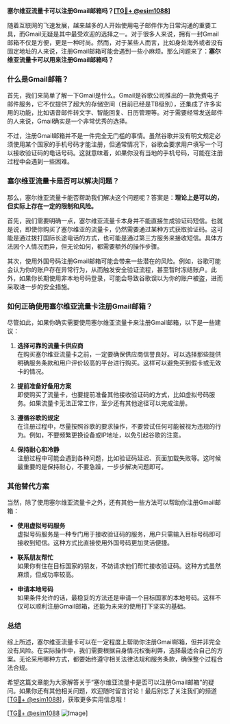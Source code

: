 **塞尔维亚流量卡可以注册Gmail邮箱吗？[[TG💪+ @esim1088](https://t.me/s/esim1088)]**

随着互联网的飞速发展，越来越多的人开始使用电子邮件作为日常沟通的重要工具，而Gmail无疑是其中最受欢迎的选择之一。对于很多人来说，拥有一封Gmail邮箱不仅是方便，更是一种时尚。然而，对于某些人而言，比如身处海外或者没有固定地址的人来说，注册Gmail邮箱可能会遇到一些小麻烦。那么问题来了：**塞尔维亚流量卡可以用来注册Gmail邮箱吗？**

### 什么是Gmail邮箱？

首先，我们来简单了解一下Gmail是什么。Gmail是谷歌公司推出的一款免费电子邮件服务，它不仅提供了超大的存储空间（目前已经是TB级别），还集成了许多实用的功能，比如语音邮件转文字、智能回复、日历管理等。对于需要经常发送邮件的人来说，Gmail确实是一个非常优秀的选择。

不过，注册Gmail邮箱并不是一件完全无门槛的事情。虽然谷歌并没有明文规定必须使用某个国家的手机号码才能注册，但通常情况下，谷歌会要求用户填写一个可以接收验证码的电话号码。这就意味着，如果你没有当地的手机号码，可能在注册过程中会遇到一些困难。

### 塞尔维亚流量卡是否可以解决问题？

那么，塞尔维亚流量卡能否帮助我们解决这个问题呢？答案是：**理论上是可以的，但实际上存在一定的限制和风险。**

首先，我们需要明确一点，塞尔维亚流量卡本身并不能直接生成验证码短信。也就是说，即使你购买了塞尔维亚的流量卡，仍然需要通过某种方式获取验证码。这可能是通过拨打国际长途电话的方式，也可能是通过第三方服务来接收短信。具体方法因个人情况而异，但无论如何，都需要额外的操作步骤。

其次，使用外国号码注册Gmail邮箱可能会带来一些潜在的风险。例如，谷歌可能会认为你的账户存在异常行为，从而触发安全验证流程，甚至暂时冻结账户。此外，如果你长期使用非本地号码登录，可能会导致谷歌误以为你的账户被盗，进而采取进一步的安全措施。

### 如何正确使用塞尔维亚流量卡注册Gmail邮箱？

尽管如此，如果你确实需要使用塞尔维亚流量卡来注册Gmail邮箱，以下是一些建议：

1. **选择可靠的流量卡供应商**  
   在购买塞尔维亚流量卡之前，一定要确保供应商信誉良好。可以选择那些提供明确服务条款和用户评价较高的平台进行购买。这样可以避免买到假卡或无效卡的情况。

2. **提前准备好备用方案**  
   即使购买了流量卡，也要提前准备其他接收验证码的方式，比如虚拟号码服务。如果流量卡无法正常工作，至少还有其他途径可以完成注册。

3. **遵循谷歌的规定**  
   在注册过程中，尽量按照谷歌的要求操作，不要尝试任何可能被视为违规的行为。例如，不要频繁更换设备或IP地址，以免引起谷歌的注意。

4. **保持耐心和冷静**  
   注册过程中可能会遇到各种问题，比如验证码延迟、页面加载失败等。这时候最重要的是保持耐心，不要急躁，一步步解决问题即可。

### 其他替代方案

当然，除了使用塞尔维亚流量卡之外，还有其他一些方法可以帮助你注册Gmail邮箱：

- **使用虚拟号码服务**  
  虚拟号码服务是一种专门用于接收验证码的服务，用户只需输入目标号码即可接收到短信。这种方式比直接使用外国号码更加灵活便捷。

- **联系朋友帮忙**  
  如果你有住在目标国家的朋友，不妨请求他们帮忙接收验证码。这种方式虽然麻烦，但成功率较高。

- **申请本地号码**  
  如果条件允许的话，最稳妥的方法还是申请一个目标国家的本地号码。这样不仅可以顺利注册Gmail邮箱，还能为未来的使用打下坚实的基础。

### 总结

综上所述，塞尔维亚流量卡可以在一定程度上帮助你注册Gmail邮箱，但并非完全没有风险。在实际操作中，我们需要根据自身情况权衡利弊，选择最适合自己的方案。无论采用哪种方式，都要始终遵守相关法律法规和服务条款，确保整个过程合法合规。

希望这篇文章能为大家解答关于“塞尔维亚流量卡是否可以注册Gmail邮箱”的疑问。如果你还有其他相关问题，欢迎随时留言讨论！最后别忘了关注我们的频道[[TG💪+ @esim1088](https://t.me/s/esim1088)]，获取更多实用信息哦！

[[TG💪+ @esim1088](https://t.me/s/esim1088) ![Image](https://i.postimg.cc/4NQfJmqS/Snipaste-2025-05-13-00-14-12.png)]